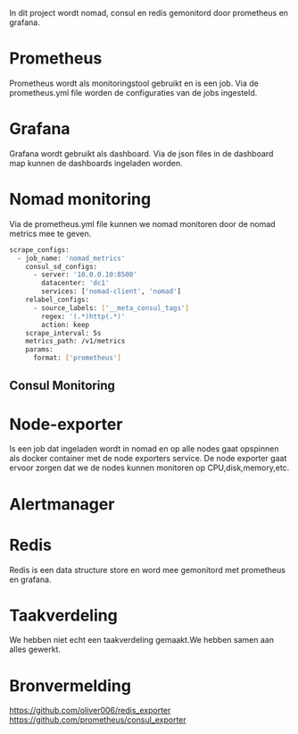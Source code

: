 In dit project wordt nomad, consul en redis gemonitord door prometheus en grafana.

# Prometheus
Prometheus wordt als monitoringstool gebruikt en is een job. Via de prometheus.yml file worden de configuraties van de jobs ingesteld. 

# Grafana
Grafana wordt gebruikt als dashboard. Via de json files in de dashboard map kunnen de dashboards ingeladen worden.

# Nomad monitoring
Via de prometheus.yml file kunnen we nomad monitoren door de nomad metrics mee te geven.

```bash
scrape_configs:
  - job_name: 'nomad_metrics'
    consul_sd_configs:
      - server: '10.0.0.10:8500'
        datacenter: 'dc1'
        services: ['nomad-client', 'nomad']
    relabel_configs:
      - source_labels: ['__meta_consul_tags']
        regex: '(.*)http(.*)'
        action: keep
    scrape_interval: 5s
    metrics_path: /v1/metrics
    params:
      format: ['prometheus']
```     

## Consul Monitoring


# Node-exporter
Is een job dat ingeladen wordt in nomad en op alle nodes gaat opspinnen als docker container met de node exporters service. 
De node exporter gaat ervoor zorgen dat we de nodes kunnen monitoren op CPU,disk,memory,etc.


# Alertmanager


# Redis
Redis is een data structure store en word mee gemonitord met prometheus en grafana.

# Taakverdeling
We hebben niet echt een taakverdeling gemaakt.We hebben samen aan alles gewerkt.

# Bronvermelding

https://github.com/oliver006/redis_exporter <br>
https://github.com/prometheus/consul_exporter <br>


